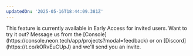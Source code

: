 ```yaml
---
updatedOn: '2025-05-16T18:44:09.381Z'
---
```


<Admonition type="comingSoon" title="Early Access">
This feature is currently available in Early Access for invited users. Want to try it out? Message us from the [Console](https://console.neon.tech/app/projects?modal=feedback) or on [Discord](https://t.co/kORvEuCUpJ) and we'll send you an invite.
</Admonition>
